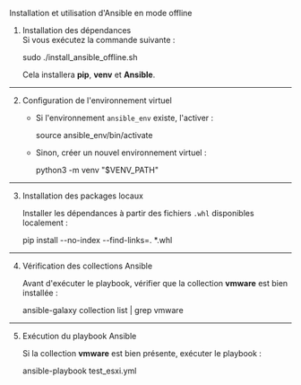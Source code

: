 Installation et utilisation d'Ansible en mode offline

1. Installation des dépendances  
   Si vous exécutez la commande suivante :  
   
   sudo ./install_ansible_offline.sh  
   
   Cela installera **pip**, **venv** et **Ansible**.

---

2. Configuration de l'environnement virtuel  

   - Si l'environnement `ansible_env` existe, l'activer :  
     
     source ansible_env/bin/activate  

   - Sinon, créer un nouvel environnement virtuel :  
     
     python3 -m venv "$VENV_PATH"  

---

3. Installation des packages locaux  

   Installer les dépendances à partir des fichiers `.whl` disponibles localement :  
   
   pip install --no-index --find-links=. *.whl  

---

4. Vérification des collections Ansible  

   Avant d'exécuter le playbook, vérifier que la collection **vmware** est bien installée :  
   
   ansible-galaxy collection list | grep vmware  

---

5. Exécution du playbook Ansible  

   Si la collection **vmware** est bien présente, exécuter le playbook :  
   
   ansible-playbook test_esxi.yml  

